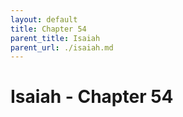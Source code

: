 ```yaml
---
layout: default
title: Chapter 54
parent_title: Isaiah
parent_url: ./isaiah.md
---
```


# Isaiah - Chapter 54
